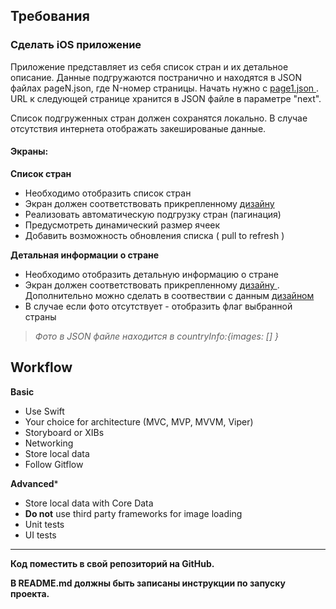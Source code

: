 
## Требования ##


### Сделать iOS приложение ###
Приложение представляет из себя список стран и их детальное описание.
Данные подгружаются постранично и находятся в JSON файлах pageN.json,  где N-номер страницы.
Начать нужно с 
[ page1.json ]( https://rawgit.com/NikitaAsabin/799e4502c9fc3e0ea7af439b2dfd88fa/raw/7f5c6c66358501f72fada21e04d75f64474a7888/page1.json ) . URL к следующей странице хранится в JSON файле в параметре "next".  

Список подгруженных стран должен сохранятся локально.  В случае отсутствия интернета отображать закешированые данные.

#### Экраны: ####

**Список стран**

 * Необходимо отобразить список стран
 * Экран должен соответствовать прикрепленному [ дизайну ]( https://invis.io/BKDKMH76Q#/254298088_Countries_List )
 * Реализовать автоматическую подгрузку стран (пагинация)
 * Предусмотреть динамический размер ячеек
 * Добавить возможность обновления списка ( pull to refresh )
 
**Детальная информации о стране**

 * Необходимо отобразить детальную информацию о стране
 * Экран должен соответствовать прикрепленному [ дизайну ]( https://invis.io/BKDKMH76Q#/254298087_Country_Page ). Дополнительно можно сделать в соотвествии с данным [дизайном](https://invis.io/BKDKMH76Q#/254309438_Country_Page_2)
 * В случае если фото отсутствует - отобразить флаг выбранной страны

> *Фото в JSON файле находится в countryInfo:{images: [] }*


## Workflow ##

**Basic**

* Use Swift
* Your choice for architecture (MVC, MVP, MVVM, Viper)
* Storyboard or XIBs
* Networking
* Store local data
* Follow Gitflow

**Advanced***

* Store local data with Core Data
* **Do not** use third party frameworks for image loading
* Unit tests
* UI tests

----
**Код поместить в свой репозиторий на GitHub.**

**В README.md должны быть записаны инструкции по запуску проекта.**
